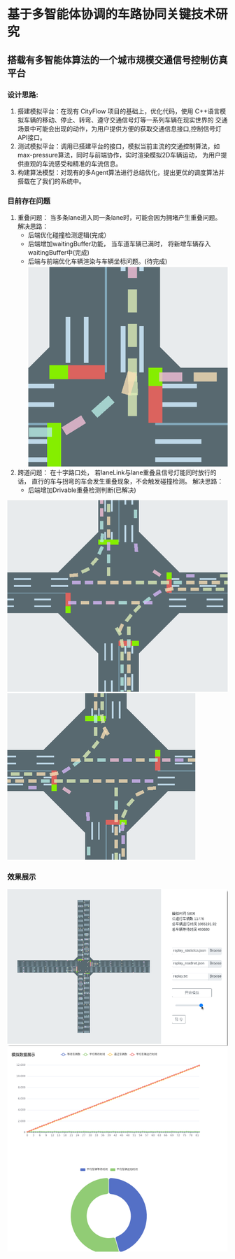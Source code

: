 # 基于多智能体协调的车路协同关键技术研究
## 搭载有多智能体算法的一个城市规模交通信号控制仿真平台
### 设计思路:
1. 搭建模拟平台：在现有 CityFlow 项目的基础上，优化代码，使用 C++语言模拟车辆的移动、停止、转弯、遵守交通信号灯等一系列车辆在现实世界的
交通场景中可能会出现的动作，为用户提供方便的获取交通信息接口,控制信号灯API接口。
2. 测试模拟平台：调用已搭建平台的接口，模拟当前主流的交通控制算法，如max-pressure算法，同时与前端协作，实时渲染模拟2D车辆运动，
为用户提供直观的车流感受和精准的车流信息。
3. 构建算法模型：对现有的多Agent算法进行总结优化，提出更优的调度算法并搭载在了我们的系统中。  

### 目前存在问题
1. 重叠问题： 当多条lane进入同一条lane时，可能会因为拥堵产生重叠问题。  
解决思路：
    - 后端优化碰撞检测逻辑(完成）
    - 后端增加waitingBuffer功能， 当车道车辆已满时， 将新增车辆存入waitingBuffer中(完成)
    - 后端与前端优化车辆渲染与车辆坐标问题。(待完成)
![重叠问题](https://github.com/wyyadd/SEUTraffic/blob/main/img/overlap.png)
2. 跨道问题： 在十字路口处， 若laneLink与lane重叠且信号灯能同时放行的话， 直行的车与拐弯的车会发生重叠现象，不会触发碰撞检测。
解决思路：  
    - 后端增加Drivable重叠检测判断(已解决)
    
![跨道问题解决1](https://github.com/wyyadd/SEUTraffic/blob/main/img/cross_solve1.png)
![跨道问题解决2](https://github.com/wyyadd/SEUTraffic/blob/main/img/cross_solve2.png)

### 效果展示
![效果展示](https://github.com/wyyadd/SEUTraffic/blob/main/img/demo1.gif)
![数据展示](https://github.com/wyyadd/SEUTraffic/blob/main/img/demo1.png)
